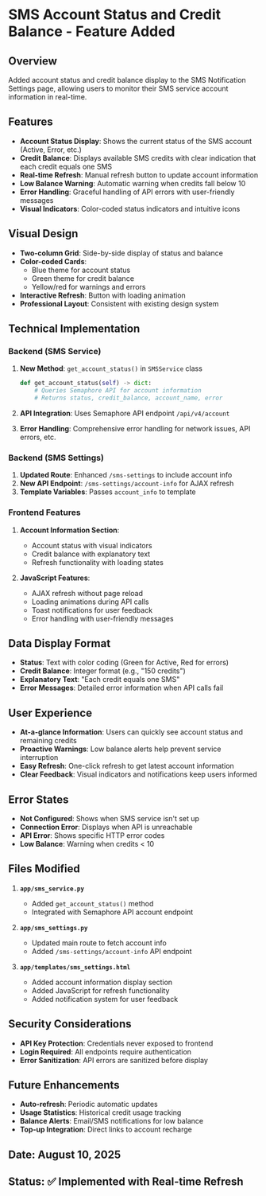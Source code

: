 # SMS Account Status and Credit Balance - Feature Added

## Overview
Added account status and credit balance display to the SMS Notification Settings page, allowing users to monitor their SMS service account information in real-time.

## Features
- **Account Status Display**: Shows the current status of the SMS account (Active, Error, etc.)
- **Credit Balance**: Displays available SMS credits with clear indication that each credit equals one SMS
- **Real-time Refresh**: Manual refresh button to update account information
- **Low Balance Warning**: Automatic warning when credits fall below 10
- **Error Handling**: Graceful handling of API errors with user-friendly messages
- **Visual Indicators**: Color-coded status indicators and intuitive icons

## Visual Design
- **Two-column Grid**: Side-by-side display of status and balance
- **Color-coded Cards**: 
  - Blue theme for account status
  - Green theme for credit balance
  - Yellow/red for warnings and errors
- **Interactive Refresh**: Button with loading animation
- **Professional Layout**: Consistent with existing design system

## Technical Implementation

### Backend (SMS Service)
1. **New Method**: `get_account_status()` in `SMSService` class
   ```python
   def get_account_status(self) -> dict:
       # Queries Semaphore API for account information
       # Returns status, credit_balance, account_name, error
   ```

2. **API Integration**: Uses Semaphore API endpoint `/api/v4/account`
3. **Error Handling**: Comprehensive error handling for network issues, API errors, etc.

### Backend (SMS Settings)
1. **Updated Route**: Enhanced `/sms-settings` to include account info
2. **New API Endpoint**: `/sms-settings/account-info` for AJAX refresh
3. **Template Variables**: Passes `account_info` to template

### Frontend Features
1. **Account Information Section**: 
   - Account status with visual indicators
   - Credit balance with explanatory text
   - Refresh functionality with loading states

2. **JavaScript Features**:
   - AJAX refresh without page reload
   - Loading animations during API calls
   - Toast notifications for user feedback
   - Error handling with user-friendly messages

## Data Display Format
- **Status**: Text with color coding (Green for Active, Red for errors)
- **Credit Balance**: Integer format (e.g., "150 credits")
- **Explanatory Text**: "Each credit equals one SMS"
- **Error Messages**: Detailed error information when API calls fail

## User Experience
- **At-a-glance Information**: Users can quickly see account status and remaining credits
- **Proactive Warnings**: Low balance alerts help prevent service interruption  
- **Easy Refresh**: One-click refresh to get latest account information
- **Clear Feedback**: Visual indicators and notifications keep users informed

## Error States
- **Not Configured**: Shows when SMS service isn't set up
- **Connection Error**: Displays when API is unreachable
- **API Error**: Shows specific HTTP error codes
- **Low Balance**: Warning when credits < 10

## Files Modified
1. **`app/sms_service.py`**
   - Added `get_account_status()` method
   - Integrated with Semaphore API account endpoint

2. **`app/sms_settings.py`**
   - Updated main route to fetch account info
   - Added `/sms-settings/account-info` API endpoint

3. **`app/templates/sms_settings.html`**
   - Added account information display section
   - Added JavaScript for refresh functionality
   - Added notification system for user feedback

## Security Considerations
- **API Key Protection**: Credentials never exposed to frontend
- **Login Required**: All endpoints require authentication
- **Error Sanitization**: API errors are sanitized before display

## Future Enhancements
- **Auto-refresh**: Periodic automatic updates
- **Usage Statistics**: Historical credit usage tracking
- **Balance Alerts**: Email/SMS notifications for low balance
- **Top-up Integration**: Direct links to account recharge

## Date: August 10, 2025
## Status: ✅ Implemented with Real-time Refresh
